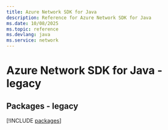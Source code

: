 ```yaml
---
title: Azure Network SDK for Java
description: Reference for Azure Network SDK for Java
ms.date: 10/08/2025
ms.topic: reference
ms.devlang: java
ms.service: network
---
```

# Azure Network SDK for Java - legacy
## Packages - legacy
[!INCLUDE [packages](network-index.md)]